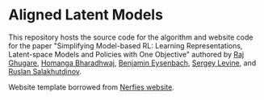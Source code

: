 # Aligned Latent Models


This repository hosts the source code for the algorithm and website code for the paper "Simplifying Model-based RL: Learning Representations, Latent-space Models and Policies with One Objective" authored by [Raj Ghugare](https://rajghugare19.github.io/), [Homanga Bharadhwaj](https://homangab.github.io/), [Benjamin Eysenbach](https://ben-eysenbach.github.io/), [Sergey Levine](https://people.eecs.berkeley.edu/~svlevine/), and [Ruslan Salakhutdinov](https://www.cs.cmu.edu/~rsalakhu/). 

Website template borrowed from  [Nerfies website](https://nerfies.github.io).
